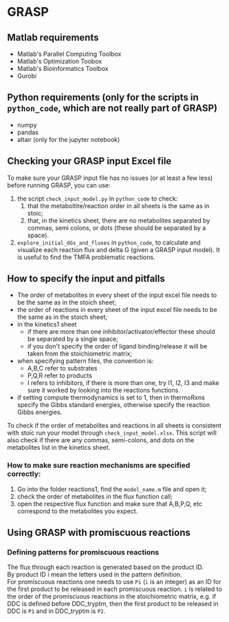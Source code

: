 # GRASP 

## Matlab requirements

* Matlab's Parallel Computing Toolbox
* Matlab's Optimization Toobox
* Matlab's Bioinformatics Toolbox
* Gurobi

## Python requirements (only for the scripts in `python_code`, which are not really part of GRASP)

* numpy
* pandas
* altair (only for the jupyter notebook)

## Checking your GRASP input Excel file

To make sure your GRASP input file has no issues (or at least a few less) before running GRASP, you can use:
 1. the script `check_input_model.py` in `python_code` to check:
    1. that the metaboltite/reaction order in all sheets is the same as in stoic;
    2. that, in the kinetics sheet, there are no metabolites separated by commas, semi colons, or dots (these should be separated by a space).
 2. `explore_initial_dGs_and_fluxes` in `python_code`, to calculate and visualize each reaction flux and delta G (given a GRASP input model). It is useful to find the TMFA problematic reactions.


## How to specify the input and pitfalls

* The order of metabolites in every sheet of the input excel file needs to be the same as in the stoich sheet;
* the order of reactions in every sheet of the input excel file needs to be the same as in the stoich sheet;
* in the kinetics1 sheet
	* if there are more than one inhibitor/activator/effector these should be separated by a single space;
	* if you don't specify the order of ligand binding/release it will be taken from the stoichiometric matrix;
* when specifying pattern files, the convention is:
	* A,B,C refer to substrates
	* P,Q,R refer to products
	* I refers to inhibitors, if there is more than one, try I1, I2, I3 and make sure it worked by looking into the reactions functions.
* if setting compute thermodynamics is set to 1, then in thermoRxns specify the Gibbs standard energies, otherwise specify the reaction Gibbs energies.


To check if the order of metabolites and reactions in all sheets is consistent with stoic run your model through `check_input_model.xlsx`. This script will also check if there are any commas, semi-colons, and dots on the metabolites list in the kinetics sheet.


### How to make sure reaction mechanisms are specified correctly:

1. Go into the folder reactions1, find the `model_name.m` file and open it;
2. check the order of metabolites in the flux function call;
3. open the respective flux function and make sure that A,B,P,Q, etc correspond to the metabolites you expect.


## Using GRASP with promiscuous reactions


### Defining patterns for promiscuous reactions

The flux through each reaction is generated based on the product ID.  
By product ID i mean the letters used in the pattern definition.  
For promiscuous reactions one needs to use `Pi` (`i` is an integer) as an ID for the first product to be released in each promiscuous reaction. 
`i` is related to the order of the promiscuous reactions in the stoichiometric matrix, e.g. if DDC is defined before DDC_tryptm, then the first product to be released in DDC is `P1` and in DDC_tryptm is `P2`.  




